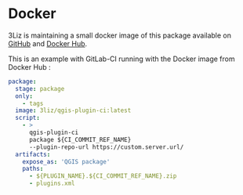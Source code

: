 # Docker

3Liz is maintaining a small docker image of this package available on [GitHub](https://github.com/3liz/docker-qgis-plugin-ci)
and [Docker Hub](https://hub.docker.com/r/3liz/qgis-plugin-ci).

This is an example with GitLab-CI running with the Docker image from Docker Hub :

```yaml
package:
  stage: package
  only:
    - tags
  image: 3liz/qgis-plugin-ci:latest
  script:
    - >
      qgis-plugin-ci
      package ${CI_COMMIT_REF_NAME}
      --plugin-repo-url https://custom.server.url/
  artifacts:
    expose_as: 'QGIS package'
    paths:
      - ${PLUGIN_NAME}.${CI_COMMIT_REF_NAME}.zip
      - plugins.xml
```
